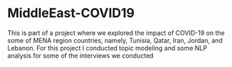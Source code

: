 # MiddleEast-COVID19

This is part of a project where we explored the impact of COVID-19 on the some of MENA region countries, namely, Tunisia, Qatar, Iran, Jordan, and Lebanon. For this project I conducted topic modeling and some NLP analysis for some of the interviews we conducted

